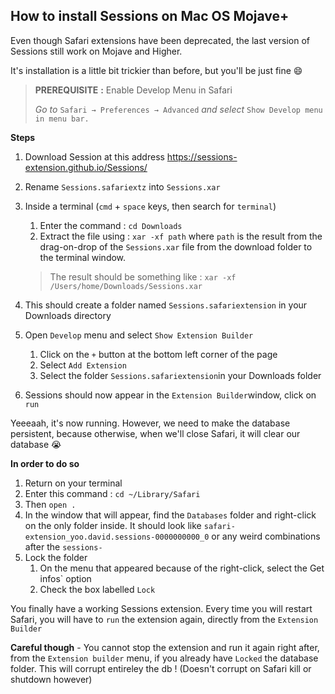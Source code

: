 ## How to install Sessions on Mac OS Mojave+ 

Even though Safari extensions have been deprecated, the last version of Sessions still work on Mojave and Higher.

It's installation is a little bit trickier than before, but you'll be just fine 😄

> **PREREQUISITE** **:** Enable Develop Menu in Safari
>
> *Go to* `Safari → Preferences → Advanced` *and select*  `Show Develop menu in menu bar.` 

**Steps**

1. Download Session at this address <https://sessions-extension.github.io/Sessions/>

2. Rename `Sessions.safariextz` into `Sessions.xar` 

3. Inside a terminal (`cmd` + `space` keys, then search for `terminal`)

   1. Enter the command : `cd Downloads`
   2. Extract the file using :
      `xar -xf path` where `path` is the result from the drag-on-drop of the `Sessions.xar` file from the download folder to the terminal window.

   >  The result should be something like : `xar -xf /Users/home/Downloads/Sessions.xar` 

4. This should  create a folder named `Sessions.safariextension` in your Downloads directory

5. Open `Develop` menu and select `Show Extension Builder`

   1. Click on the `+` button at the bottom left corner of the page
   2. Select `Add Extension`
   3. Select the folder `Sessions.safariextension`in your Downloads folder

6. Sessions should now appear in the `Extension Builder`window, click on `run`

Yeeeaah, it's now running. However, we need to make the database persistent, because otherwise, when we'll close Safari, it will clear our database 😭

**In order to do so**

1. Return on your terminal
2. Enter this command : `cd ~/Library/Safari`
3. Then `open .`
4. In the window that will appear, find the `Databases` folder and right-click on the only folder inside. It should look like `safari-extension_yoo.david.sessions-0000000000_0` or any weird combinations after the `sessions-`
5. Lock the folder
   1. On the menu that appeared because of the right-click, select the Get infos` option
   2. Check the box labelled `Lock`



You finally have a working Sessions extension. Every time you will restart Safari, you will have to `run` the extension again, directly from the `Extension Builder`

**Careful though** - You cannot stop the extension and run it again right after, from the `Extension builder` menu, if you already have `Locked` the database folder. This will corrupt entireley the db ! (Doesn't corrupt on Safari kill or shutdown however)
